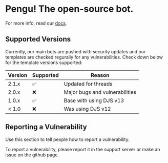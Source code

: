 # Pengu! The open-source bot.

For more info, read our [docs](https://github.com/pengu-bot?view_as=public#welcome-to-the-pengubot-repo).

## Supported Versions

Currently, our main bots are pushed with security updates and our templates are checked regurally for any vulnerabilities. Check down below for the template versions supported:

| Version | Supported          | Reason |
| ------- | ------------------ |-----|
| 2.1.x   | :white_check_mark: | Updated for threads |
| 2.0.x   | :x:                | Major bugs and vulnerabilities |
| 1.0.x   | :white_check_mark: | Base with using DJS v13 |
| < 1.0   | :x:                | Was using DJS v12 |

## Reporting a Vulnerability

Use this section to tell people how to report a vulnerability.

To report a vulnerability, please report it in the support server or make an issue on the github page.
